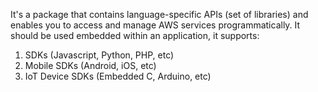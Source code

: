 It's a package that contains language-specific APIs (set of libraries) and enables you to access and manage AWS services programmatically. It should be used embedded within an application, it supports:

1. SDKs (Javascript, Python, PHP, etc)
2. Mobile SDKs (Android, iOS, etc)
3. IoT Device SDKs (Embedded C, Arduino, etc)